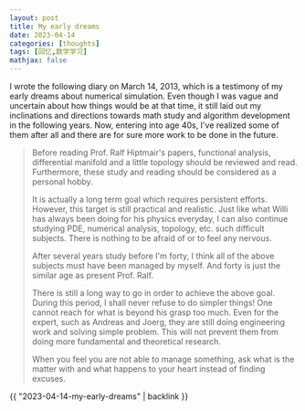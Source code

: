 ```yaml
---
layout: post
title: My early dreams
date: 2023-04-14
categories: [thoughts]
tags: [回忆,数学学习]
mathjax: false
---
```


I wrote the following diary on March 14, 2013, which is a testimony of my early dreams about numerical simulation. Even though I was vague and uncertain about how things would be at that time, it still laid out my inclinations and directions towards math study and algorithm development in the following years. Now, entering into age 40s, I've realized some of them after all and there are for sure more work to be done in the future.

> Before reading Prof. Ralf Hiptmair's papers, functional analysis, differential manifold and a little topology should be reviewed and read. Furthermore, these study and reading should be considered as a personal hobby.
>
> It is actually a long term goal which requires persistent efforts. However, this target is still practical and realistic. Just like what Willi has always been doing for his physics everyday, I can also continue studying PDE, numerical analysis, topology, etc. such difficult subjects. There is nothing to be afraid of or to feel any nervous.
>
> After several years study before I'm forty, I think all of the above subjects must have been managed by myself. And forty is just the similar age as present Prof. Ralf.
>
> There is still a long way to go in order to achieve the above goal. During this period, I shall never refuse to do simpler things! One cannot reach for what is beyond his grasp too much. Even for the expert, such as Andreas and Joerg, they are still doing engineering work and solving simple problem. This will not prevent them from doing more fundamental and theoretical research.
>
> When you feel you are not able to manage something, ask what is the matter with and what happens to your heart instead of finding excuses.

{{ "2023-04-14-my-early-dreams" | backlink }}

